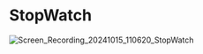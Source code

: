 # StopWatch
![Screen_Recording_20241015_110620_StopWatch](https://github.com/user-attachments/assets/bba5ac93-7328-4666-aed3-25b65f39b3dd)
